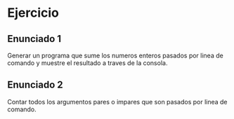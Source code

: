 # Ejercicio

## Enunciado 1

Generar un programa que sume los numeros enteros pasados por linea de comando y muestre el resultado a traves de la consola.

## Enunciado 2

Contar todos los argumentos pares o impares que son pasados por linea de comando.

